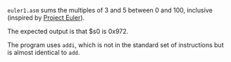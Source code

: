 `euler1.asm` sums the multiples of 3 and 5 between 0 and 100, inclusive (inspired by [Project Euler](https://projecteuler.net/problem=1)).

The expected output is that $s0 is 0x972.

The program uses `addi`, which is not in the standard set of instructions but is almost identical to `add`.
